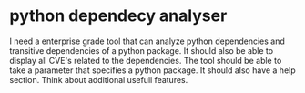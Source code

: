 # python dependecy analyser
I need a enterprise grade tool that can analyze python dependencies and transitive dependencies of a python package. It should also be able to display all CVE's related to the dependencies. The tool should be able to take a parameter that specifies a python package. It should also have a help section.
Think about additional usefull features.